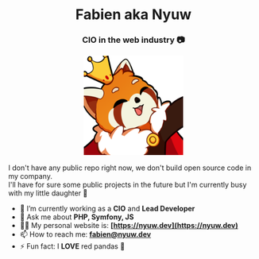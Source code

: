 <h1 align="center">Fabien aka Nyuw</h1>
<h3 align="center">CIO in the web industry 📷</h3>

<p align="center">
	<img src="https://raw.githubusercontent.com/Nyuwb/Nyuwb/main/nyuwKING.png" width="200px" title="Nyuw King Picture" alt="Nyuw King Picture"/>
</p>

I don't have any public repo right now, we don't build open source code in my company.<br/>
I'll have for sure some public projects in the future but I'm currently busy with my little daughter 👶

- 🔭 I’m currently working as a **CIO** and **Lead Developer**
- 💬 Ask me about **PHP, Symfony, JS**
- 👨‍💻 My personal website is: **[https://nyuw.dev](https://nyuw.dev)**
- 📫 How to reach me: **fabien@nyuw.dev**
- ⚡ Fun fact: I **LOVE** red pandas 🐼

